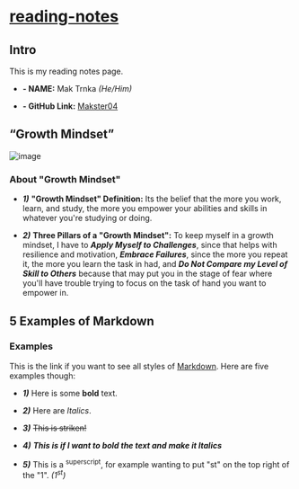 # [reading-notes](https://makster04.github.io/reading-notes/)

## Intro
This is my reading notes page. 
- **- NAME:** Mak Trnka *(He/Him)* 
* **- GitHub Link:** [Makster04](https://github.com/Makster04)

## “Growth Mindset”
![image](https://github.com/Makster04/reading-notes/assets/86382359/55ed9da6-63f0-493a-bc13-170e287637d3)
### About "Growth Mindset"
- ***1)*** **"Growth Mindset" Definition:** Its the belief that the more you work, learn, and study, the more you empower your abilities and skills in whatever you're studying or doing. 
* ***2)*** **Three Pillars of a "Growth Mindset":** To keep myself in a growth mindset, I have to ***Apply Myself to Challenges***, since that helps with resilience and motivation, ***Embrace Failures***, since the more you repeat it, the more you learn the task in had, and ***Do Not Compare my Level of Skill to Others*** because that may put you in the stage of fear where you'll have trouble trying to focus on the task of hand you want to empower in.

## 5 Examples of Markdown
### Examples
This is the link if you want to see all styles of [Markdown](https://docs.github.com/en/get-started/writing-on-github/getting-started-with-writing-and-formatting-on-github/basic-writing-and-formatting-syntax). Here are five examples though:
- ***1)*** Here is some **bold** text.
* ***2)*** Here are *Italics*. 
+ ***3)*** ~~This is striken!~~  
- ***4)*** ***This is if I want to bold the text and make it Italics***
* ***5)*** This is a <sup>superscript</sup>, for example wanting to put "st" on the top right of the "1". *(1<sup>st</sup>)*
